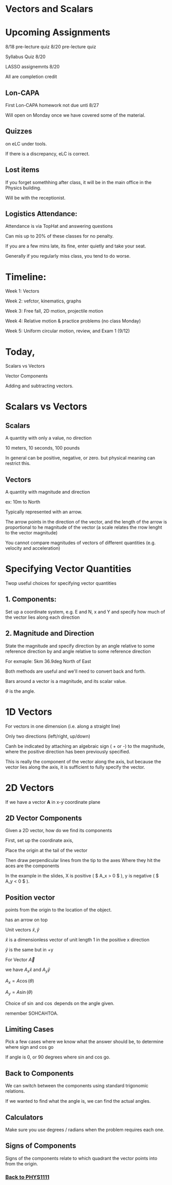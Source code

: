 # Vectors and Scalars

# Upcoming Assignments
8/18 pre-lecture quiz
8/20 pre-lecture quiz

Syllabus Quiz 8/20

LASSO assignemnts 8/20

All are completion credit

## Lon-CAPA
First Lon-CAPA homework not due unti 8/27

Will open on Monday once we have covered some of the material.

## Quizzes
on eLC under tools.

If there is a discrepancy, eLC is correct.

## Lost items
If you forget somethhing after class, it will be in the main office in the Physics building.

Will be with the receptionist.

## Logistics Attendance:

Attendance is via TopHat and answering questions

Can mis up to 20% of these classes for no penalty.

If you are a few mins late, its fine, enter quietly and take your seat.

Generally if you regularly miss class, you tend to do worse.

# Timeline:
Week 1: Vectors

Week 2: vefctor, kinematics, graphs

Week 3: Free fall, 2D motion, projectile motion

Week 4: Relative motion & practice problems (no class Monday)

Week 5: Uniform circular motion, review, and Exam 1 (9/12)

# Today,
Scalars vs Vectors

Vector Components

Adding and subtracting vectors.

# Scalars vs Vectors

## Scalars
A quantity with only a value, no direction

10 meters, 10 seconds, 100 pounds

In general can be positive, negative, or zero. but physical meaning can restrict this.


## Vectors
A quantity with magnitude and direction

ex: 10m to North

Typically represented with an arrow.

The arrow points in the direction of the vector, and the length of the arrow is proportional to he magnitude of the vector (a scale relates the rrow lenght to the vector magnitude)

You cannot compare magnitudes of vectors of different quantities (e.g. velocity and acceleration)


# Specifying Vector Quantities
Twop useful choices for specifying vector quantities

## 1. Components:
Set up a coordinate system, e.g. E and N, x and Y and specify how much of the vector lies along each direction

## 2. Magnitude and Direction
State the magnitude and specify direction by an angle relative to some reference direction by and angle relative to some reference direction

For exmaple: 5km 36.9deg North of East

Both methods are useful and we'll need to convert back and forth.

Bars around a vector is a magnitude, and its scalar value.

$\theta$ is the angle.


# 1D Vectors
For vectors in one dimension (i.e. along a straight line)

Only two directions (left/right, up/down)

Canh be indicated by attaching an algebraic sign ( + or -) to the magnitude, where the positive direction has been previously specified.

This is really the component of the vector along the axis, but because the vector lies along the axis, it is sufficient to fully specify the vector.

# 2D Vectors

If we have a vector **A** in x-y coordinate plane

## 2D Vector Components
Given a 2D vector, how do we find its components

First, set up the coordinate axis,

Place the origin at the tail of the vector

Then draw perpendicular lines from the tip to the axes Where they hit the aces are the components

In the example in the slides, X is positive ( $ A_x > 0 $ ), y is negative ( $ A_y < 0 $ ).

## Position vector
points from the origin to the location of the object.

has an arrow on top

Unit vectors $\hat{x}, \hat{y}$

$\hat{x}$ is a dimensionless vector of unit length 1 in the positive x direction

$\hat{y}$ is the same but in +y

For Vector $\vec{A}$

we have $A_x \hat{x}$ and $A_y \hat{y}$

$A_x = A\cos(\theta)$

$A_y = A\sin(\theta)$

Choice of $\sin$ and $\cos$ depends on the angle given.

remember SOHCAHTOA.

## Limiting Cases
Pick a few cases where we know what the answer should be, to determine where sign and cos go

If angle is 0, or 90 degrees where sin and cos go.

## Back to Components
We can switch between the components using standard trigonomic relations.

If we wanted to find what the angle is, we can find the actual angles.

## Calculators
Make sure you use degrees / radians when the problem requires each one.

## Signs of Components

Signs of the components relate to which quadrant the vector points into from the origin.


### [Back to PHYS1111](%WEBPATH%/classes/phys1111/)